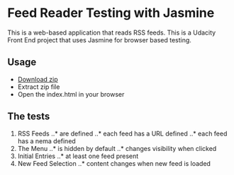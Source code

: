 Feed Reader Testing with Jasmine
===============================

This is a web-based application that reads RSS feeds. This is a Udacity Front End project that uses Jasmine for browser based testing.

## Usage
* [Download zip](https://github.com/madeleinewoodbury/feed-reader-testing/archive/master.zip)
* Extract zip file
* Open the index.html in your browser 

## The tests
1. RSS Feeds
..* are defined
..* each feed has a URL defined
..* each feed has a nema defined
2. The Menu
..* is hidden by default
..* changes visibility when clicked
3. Initial Entries
..* at least one feed present
4. New Feed Selection
..* content changes when new feed is loaded

